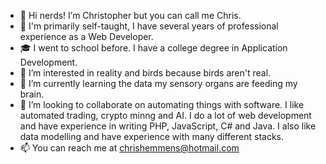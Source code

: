 - 👋 Hi nerds! I’m Christopher but you can call me Chris.
- 📑 I'm primarily self-taught, I have several years of professional experience as a Web Developer. 
- 🎓 I went to school before. I have a college degree in Application Development.
- 👀 I’m interested in reality and birds because birds aren't real.
- 🌱 I’m currently learning the data my sensory organs are feeding my brain.
- 💞️ I’m looking to collaborate on automating things with software. I like automated trading, crypto minng and AI. I do a lot of web development and have experience in writing PHP, JavaScript, C# and Java. I also like data modelling and have experience with many different stacks.
- 📫 You can reach me at chrishemmens@hotmail.com

